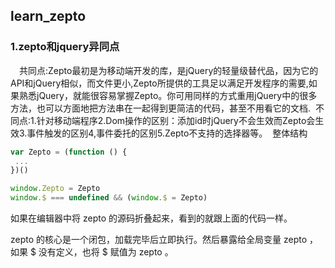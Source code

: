 ## learn_zepto
### 1.zepto和jquery异同点<br/>
　共同点:Zepto最初是为移动端开发的库，是jQuery的轻量级替代品，因为它的API和jQuery相似，而文件更小,Zepto所提供的工具足以满足开发程序的需要,如果熟悉jQuery，就能很容易掌握Zepto。你可用同样的方式重用jQuery中的很多方法，也可以方面地把方法串在一起得到更简洁的代码，甚至不用看它的文档.
  不同点:1.针对移动端程序2.Dom操作的区别：添加id时jQuery不会生效而Zepto会生效3.事件触发的区别4,事件委托的区别5.Zepto不支持的选择器等。
  整体结构
   ```javascript
  var Zepto = (function () {
    ...
  })()

  window.Zepto = Zepto
  window.$ === undefined && (window.$ = Zepto)
   ```
  如果在编辑器中将 zepto 的源码折叠起来，看到的就跟上面的代码一样。

  zepto 的核心是一个闭包，加载完毕后立即执行。然后暴露给全局变量 zepto ，如果 $ 没有定义，也将 $ 赋值为 zepto 。
